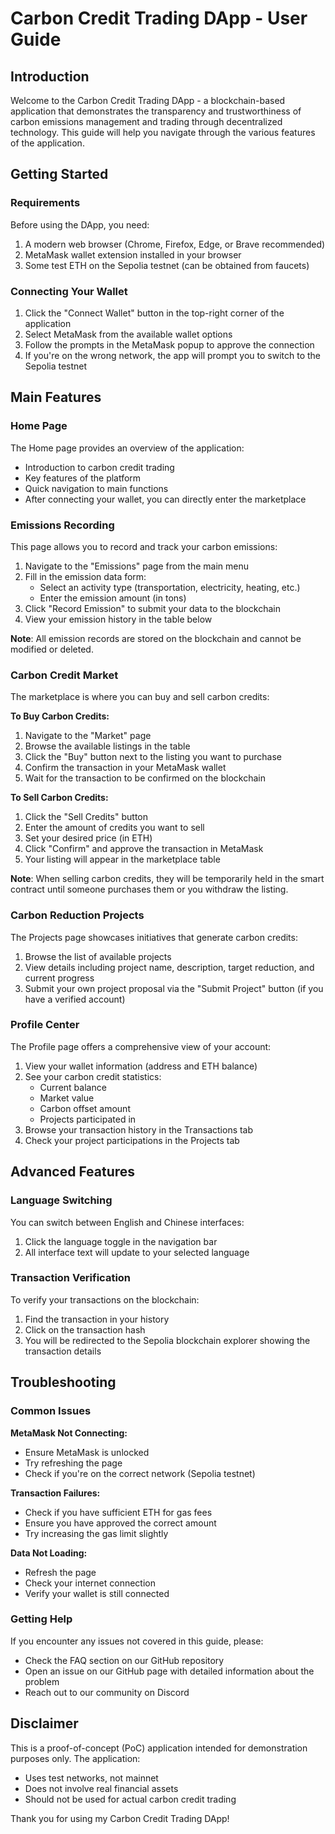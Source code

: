# Carbon Credit Trading DApp - User Guide

## Introduction

Welcome to the Carbon Credit Trading DApp - a blockchain-based application that demonstrates the transparency and trustworthiness of carbon emissions management and trading through decentralized technology. This guide will help you navigate through the various features of the application.

## Getting Started

### Requirements

Before using the DApp, you need:

1. A modern web browser (Chrome, Firefox, Edge, or Brave recommended)
2. MetaMask wallet extension installed in your browser
3. Some test ETH on the Sepolia testnet (can be obtained from faucets)

### Connecting Your Wallet

1. Click the "Connect Wallet" button in the top-right corner of the application
2. Select MetaMask from the available wallet options
3. Follow the prompts in the MetaMask popup to approve the connection
4. If you're on the wrong network, the app will prompt you to switch to the Sepolia testnet

## Main Features

### Home Page

The Home page provides an overview of the application:
- Introduction to carbon credit trading
- Key features of the platform
- Quick navigation to main functions
- After connecting your wallet, you can directly enter the marketplace

### Emissions Recording

This page allows you to record and track your carbon emissions:

1. Navigate to the "Emissions" page from the main menu
2. Fill in the emission data form:
   - Select an activity type (transportation, electricity, heating, etc.)
   - Enter the emission amount (in tons)
3. Click "Record Emission" to submit your data to the blockchain
4. View your emission history in the table below

**Note**: All emission records are stored on the blockchain and cannot be modified or deleted.

### Carbon Credit Market

The marketplace is where you can buy and sell carbon credits:

**To Buy Carbon Credits:**
1. Navigate to the "Market" page
2. Browse the available listings in the table
3. Click the "Buy" button next to the listing you want to purchase
4. Confirm the transaction in your MetaMask wallet
5. Wait for the transaction to be confirmed on the blockchain

**To Sell Carbon Credits:**
1. Click the "Sell Credits" button
2. Enter the amount of credits you want to sell
3. Set your desired price (in ETH)
4. Click "Confirm" and approve the transaction in MetaMask
5. Your listing will appear in the marketplace table

**Note**: When selling carbon credits, they will be temporarily held in the smart contract until someone purchases them or you withdraw the listing.

### Carbon Reduction Projects

The Projects page showcases initiatives that generate carbon credits:

1. Browse the list of available projects
2. View details including project name, description, target reduction, and current progress
3. Submit your own project proposal via the "Submit Project" button (if you have a verified account)

### Profile Center

The Profile page offers a comprehensive view of your account:

1. View your wallet information (address and ETH balance)
2. See your carbon credit statistics:
   - Current balance
   - Market value
   - Carbon offset amount
   - Projects participated in
3. Browse your transaction history in the Transactions tab
4. Check your project participations in the Projects tab

## Advanced Features

### Language Switching

You can switch between English and Chinese interfaces:
1. Click the language toggle in the navigation bar
2. All interface text will update to your selected language

### Transaction Verification

To verify your transactions on the blockchain:
1. Find the transaction in your history
2. Click on the transaction hash
3. You will be redirected to the Sepolia blockchain explorer showing the transaction details

## Troubleshooting

### Common Issues

**MetaMask Not Connecting:**
- Ensure MetaMask is unlocked
- Try refreshing the page
- Check if you're on the correct network (Sepolia testnet)

**Transaction Failures:**
- Check if you have sufficient ETH for gas fees
- Ensure you have approved the correct amount
- Try increasing the gas limit slightly

**Data Not Loading:**
- Refresh the page
- Check your internet connection
- Verify your wallet is still connected

### Getting Help

If you encounter any issues not covered in this guide, please:
- Check the FAQ section on our GitHub repository
- Open an issue on our GitHub page with detailed information about the problem
- Reach out to our community on Discord

## Disclaimer

This is a proof-of-concept (PoC) application intended for demonstration purposes only. The application:
- Uses test networks, not mainnet
- Does not involve real financial assets
- Should not be used for actual carbon credit trading

Thank you for using my Carbon Credit Trading DApp!
